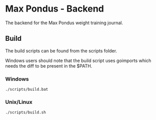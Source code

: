 # Max Pondus - Backend

The backend for the Max Pondus weight training journal.

## Build
The build scripts can be found from the scripts folder.

Windows users should note that the build script uses goimports which needs the diff to be present in the $PATH.

### Windows
```console
./scripts/build.bat
```

### Unix/Linux
```console
./scripts/build.sh
```